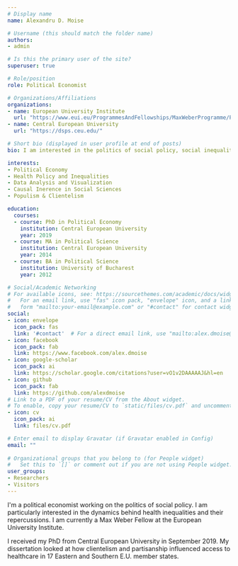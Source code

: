 ```yaml
---
# Display name
name: Alexandru D. Moise

# Username (this should match the folder name)
authors:
- admin

# Is this the primary user of the site?
superuser: true

# Role/position
role: Political Economist

# Organizations/Affiliations
organizations:
- name: European University Institute
  url: "https://www.eui.eu/ProgrammesAndFellowships/MaxWeberProgramme/People/MaxWeberFellows/Fellows-2020-2021/MOISE-Alexandru"
- name: Central European University
  url: "https://dsps.ceu.edu/"

# Short bio (displayed in user profile at end of posts)
bio: I am interested in the politics of social policy, social inequalities, electoral politics and more generally in data analysis and visualization.

interests:
- Political Economy
- Health Policy and Inequalities
- Data Analysis and Visualization
- Causal Inerence in Social Sciences
- Populism & Clientelism

education:
  courses:
  - course: PhD in Political Economy
    institution: Central European University
    year: 2019
  - course: MA in Political Science
    institution: Central European University
    year: 2014
  - course: BA in Political Science
    institution: University of Bucharest
    year: 2012

# Social/Academic Networking
# For available icons, see: https://sourcethemes.com/academic/docs/widgets/#icons
#   For an email link, use "fas" icon pack, "envelope" icon, and a link in the
#   form "mailto:your-email@example.com" or "#contact" for contact widget.
social:
- icon: envelope
  icon_pack: fas
  link: '#contact'  # For a direct email link, use "mailto:alex.dmoise@gmail.com".
- icon: facebook
  icon_pack: fab
  link: https://www.facebook.com/alex.dmoise
- icon: google-scholar
  icon_pack: ai
  link: https://scholar.google.com/citations?user=vO1v2DAAAAAJ&hl=en
- icon: github
  icon_pack: fab
  link: https://github.com/alexdmoise
# Link to a PDF of your resume/CV from the About widget.
# To enable, copy your resume/CV to `static/files/cv.pdf` and uncomment the lines below.  
- icon: cv
  icon_pack: ai
  link: files/cv.pdf

# Enter email to display Gravatar (if Gravatar enabled in Config)
email: ""
  
# Organizational groups that you belong to (for People widget)
#   Set this to `[]` or comment out if you are not using People widget.  
user_groups:
- Researchers
- Visitors
---
```


I'm a political economist working on the politics of social policy. I am particularly interested in the dynamics behind health inequalities and their repercussions. I am currently a Max Weber Fellow at the European University Institute.

I received my PhD from Central European University in September 2019. My dissertation looked at how clientelism and partisanship influenced access to healthcare in 17 Eastern and Southern E.U. member states.
